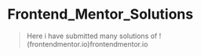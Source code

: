 # Frontend_Mentor_Solutions
>Here i have submitted many solutions of !(frontendmentor.io)frontendmentor.io
